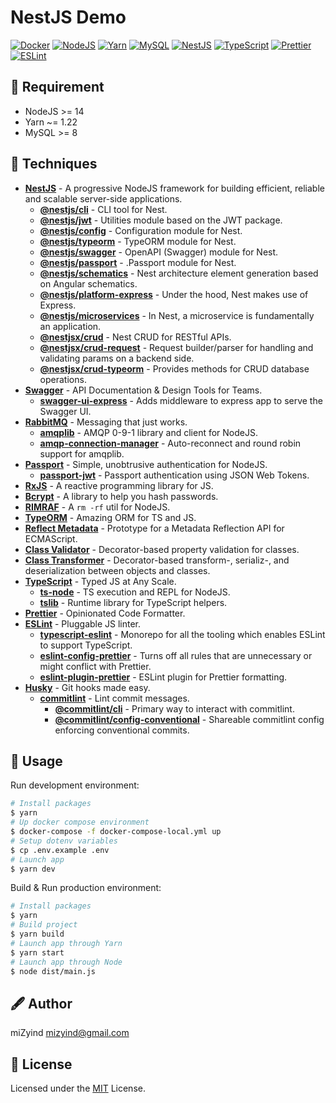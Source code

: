 # NestJS Demo

[![Docker](https://img.shields.io/badge/docker-2496ed?style=for-the-badge&logo=docker&logoColor=fff)](https://www.docker.com)
[![NodeJS](https://img.shields.io/badge/->=14-339933?style=for-the-badge&label=&logo=node.js&logoColor=fff)](https://nodejs.org)
[![Yarn](https://img.shields.io/badge/-~=1.22-2c8ebb?style=for-the-badge&label=&logo=yarn&logoColor=fff)](https://classic.yarnpkg.com)
[![MySQL](https://img.shields.io/badge/->=8-4479a1?style=for-the-badge&label=&logo=mysql&logoColor=fff)](https://www.mysql.com)
[![NestJS](https://img.shields.io/github/package-json/dependency-version/mizyind/nestjs-demo/@nestjs/core?style=for-the-badge&label=&color=e0234e&logo=nestjs)](https://nestjs.com)
[![TypeScript](https://img.shields.io/github/package-json/dependency-version/mizyind/nestjs-demo/dev/typescript?style=for-the-badge&label=&color=007acc&logo=typescript)](https://www.typescriptlang.org)
[![Prettier](https://img.shields.io/npm/dependency-version/eslint-plugin-mizyind/prettier?style=for-the-badge&label=&color=f7b93e&logo=prettier&logoColor=fff)](https://prettier.io)
[![ESLint](https://img.shields.io/npm/dependency-version/eslint-plugin-mizyind/eslint?style=for-the-badge&label=&color=4b32c3&logo=eslint&logoColor=fff)](https://eslint.org)

## 💠 Requirement

- NodeJS >= 14
- Yarn ~= 1.22
- MySQL >= 8

## 🌌 Techniques

- **[NestJS](https://nestjs.com)** - A progressive NodeJS framework for building efficient, reliable and scalable server-side applications.
  - **[@nestjs/cli](https://github.com/nestjs/nest-cli)** - CLI tool for Nest.
  - **[@nestjs/jwt](https://github.com/nestjs/jwt)** - Utilities module based on the JWT package.
  - **[@nestjs/config](https://github.com/nestjs/config)** - Configuration module for Nest.
  - **[@nestjs/typeorm](https://github.com/nestjs/typeorm)** - TypeORM module for Nest.
  - **[@nestjs/swagger](https://github.com/nestjs/swagger)** - OpenAPI (Swagger) module for Nest.
  - **[@nestjs/passport](https://github.com/nestjs/passport)** - .Passport module for Nest.
  - **[@nestjs/schematics](https://github.com/nestjs/schematics)** - Nest architecture element generation based on Angular schematics.
  - **[@nestjs/platform-express](https://www.npmjs.com/package/@nestjs/platform-express)** - Under the hood, Nest makes use of Express.
  - **[@nestjs/microservices](https://www.npmjs.com/package/@nestjs/microservices)** - In Nest, a microservice is fundamentally an application.
  - **[@nestjsx/crud](https://github.com/nestjsx/crud)** - Nest CRUD for RESTful APIs.
  - **[@nestjsx/crud-request](https://www.npmjs.com/package/@nestjsx/crud-request)** - Request builder/parser for handling and validating params on a backend side.
  - **[@nestjsx/crud-typeorm](https://www.npmjs.com/package/@nestjsx/crud-typeorm)** - Provides methods for CRUD database operations.
- **[Swagger](https://swagger.io)** - API Documentation & Design Tools for Teams.
  - **[swagger-ui-express](https://github.com/scottie1984/swagger-ui-express)** - Adds middleware to express app to serve the Swagger UI.
- **[RabbitMQ](https://www.rabbitmq.com)** - Messaging that just works.
  - **[amqplib](https://github.com/squaremo/amqp.node)** - AMQP 0-9-1 library and client for NodeJS.
  - **[amqp-connection-manager](https://github.com/jwalton/node-amqp-connection-manager)** - Auto-reconnect and round robin support for amqplib.
- **[Passport](http://www.passportjs.org)** - Simple, unobtrusive authentication for NodeJS.
  - **[passport-jwt](https://github.com/mikenicholson/passport-jwt)** - Passport authentication using JSON Web Tokens.
- **[RxJS](https://rxjs.dev)** - A reactive programming library for JS.
- **[Bcrypt](https://github.com/kelektiv/node.bcrypt.js)** - A library to help you hash passwords.
- **[RIMRAF](https://github.com/isaacs/rimraf)** - A `rm -rf` util for NodeJS.
- **[TypeORM](https://typeorm.io)** - Amazing ORM for TS and JS.
- **[Reflect Metadata](https://github.com/rbuckton/reflect-metadata)** - Prototype for a Metadata Reflection API for ECMAScript.
- **[Class Validator](https://github.com/typestack/class-validator)** - Decorator-based property validation for classes.
- **[Class Transformer](https://github.com/typestack/class-transformer)** - Decorator-based transform-, serializ-, and deserialization between objects and classes.
- **[TypeScript](https://www.typescriptlang.org)** - Typed JS at Any Scale.
  - **[ts-node](https://github.com/TypeStrong/ts-node)** - TS execution and REPL for NodeJS.
  - **[tslib](https://github.com/microsoft/tslib)** - Runtime library for TypeScript helpers.
- **[Prettier](https://prettier.io)** - Opinionated Code Formatter.
- **[ESLint](https://eslint.org)** - Pluggable JS linter.
  - **[typescript-eslint](https://typescript-eslint.io)** - Monorepo for all the tooling which enables ESLint to support TypeScript.
  - **[eslint-config-prettier](https://github.com/prettier/eslint-config-prettier)** - Turns off all rules that are unnecessary or might conflict with Prettier.
  - **[eslint-plugin-prettier](https://github.com/prettier/eslint-plugin-prettier)** - ESLint plugin for Prettier formatting.
- **[Husky](https://github.com/typicode/husky)** - Git hooks made easy.
  - **[commitlint](https://github.com/conventional-changelog/commitlint)** - Lint commit messages.
    - **[@commitlint/cli](https://www.npmjs.com/package/@commitlint/cli)** - Primary way to interact with commitlint.
    - **[@commitlint/config-conventional](https://www.npmjs.com/package/@commitlint/config-conventional)** - Shareable commitlint config enforcing conventional commits.

## 🔮 Usage

Run development environment:

```bash
# Install packages
$ yarn
# Up docker compose environment
$ docker-compose -f docker-compose-local.yml up
# Setup dotenv variables
$ cp .env.example .env
# Launch app
$ yarn dev
```

Build & Run production environment:

```bash
# Install packages
$ yarn
# Build project
$ yarn build
# Launch app through Yarn
$ yarn start
# Launch app through Node
$ node dist/main.js
```

## 🖋 Author

miZyind <mizyind@gmail.com>

## 📇 License

Licensed under the [MIT](LICENSE) License.
